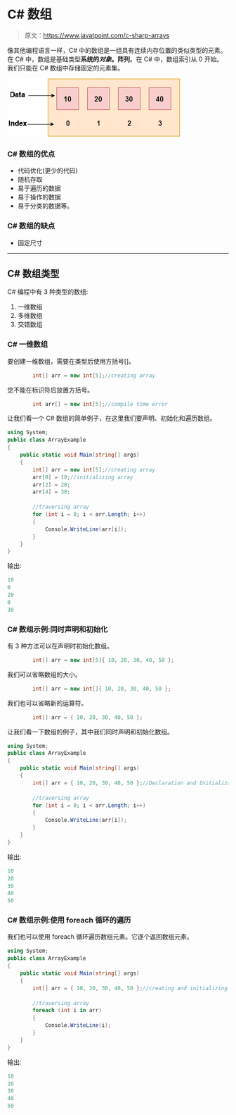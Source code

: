 # C# 数组

> 原文：<https://www.javatpoint.com/c-sharp-arrays>

像其他编程语言一样，C# 中的数组是一组具有连续内存位置的类似类型的元素。在 C# 中，数组是基础类型**系统的*对象*。阵列**。在 C# 中，数组索引从 0 开始。我们只能在 C# 数组中存储固定的元素集。

![C# array](img/cca609abba73bdaa26a3bf9a7a19727e.png)

### C# 数组的优点

*   代码优化(更少的代码)
*   随机存取
*   易于遍历的数据
*   易于操作的数据
*   易于分类的数据等。

### C# 数组的缺点

*   固定尺寸

* * *

## C# 数组类型

C# 编程中有 3 种类型的数组:

1.  一维数组
2.  多维数组
3.  交错数组

### C# 一维数组

要创建一维数组，需要在类型后使用方括号[]。

```cs
        int[] arr = new int[5];//creating array

```

您不能在标识符后放置方括号。

```cs
        int arr[] = new int[5];//compile time error

```

让我们看一个 C# 数组的简单例子，在这里我们要声明、初始化和遍历数组。

```cs
using System;
public class ArrayExample
{
    public static void Main(string[] args)
    {
        int[] arr = new int[5];//creating array
        arr[0] = 10;//initializing array
        arr[2] = 20;
        arr[4] = 30;

        //traversing array
        for (int i = 0; i < arr.Length; i++)
        {
            Console.WriteLine(arr[i]);
        }
    }
}

```

输出:

```cs
10
0
20
0
30

```

### C# 数组示例:同时声明和初始化

有 3 种方法可以在声明时初始化数组。

```cs
        int[] arr = new int[5]{ 10, 20, 30, 40, 50 };

```

我们可以省略数组的大小。

```cs
        int[] arr = new int[]{ 10, 20, 30, 40, 50 };

```

我们也可以省略新的运算符。

```cs
        int[] arr = { 10, 20, 30, 40, 50 };

```

让我们看一下数组的例子，其中我们同时声明和初始化数组。

```cs
using System;
public class ArrayExample
{
    public static void Main(string[] args)
    {
        int[] arr = { 10, 20, 30, 40, 50 };//Declaration and Initialization of array

        //traversing array
        for (int i = 0; i < arr.Length; i++)
        {
            Console.WriteLine(arr[i]);
        }
    }
}

```

输出:

```cs
10
20
30
40
50

```

### C# 数组示例:使用 foreach 循环的遍历

我们也可以使用 foreach 循环遍历数组元素。它逐个返回数组元素。

```cs
using System;
public class ArrayExample
{
    public static void Main(string[] args)
    {
        int[] arr = { 10, 20, 30, 40, 50 };//creating and initializing array

        //traversing array
        foreach (int i in arr)
        {
            Console.WriteLine(i);
        }
    }
}

```

输出:

```cs
10
20
30
40
50

```